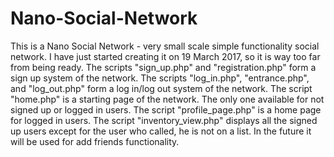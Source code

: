 # Nano-Social-Network
This is a Nano Social Network - very small scale simple functionality social network. 
I have just started creating it on 19 March 2017, so it is way too far from being ready.
The scripts "sign_up.php" and "registration.php" form a sign up system of the network.
The scripts "log_in.php", "entrance.php", and "log_out.php" form a log in/log out system of the network.
The script "home.php" is a starting page of the network. The only one available for not signed up or logged in users.
The script "profile_page.php" is a home page for logged in users.
The script "inventory_view.php" displays all the signed up users except for the user who called, he is not on a list. In the future it will be used for add friends functionality. 
